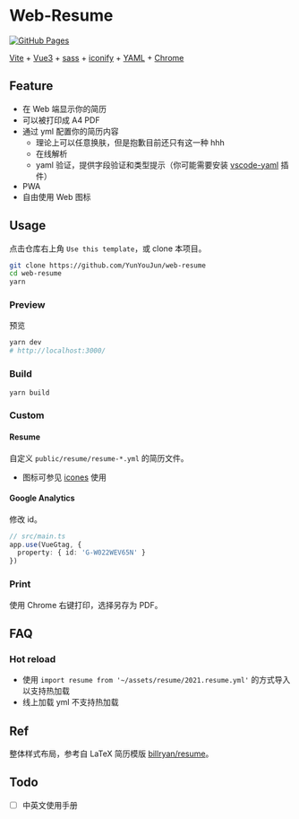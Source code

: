 # Web-Resume

[![GitHub Pages](https://github.com/YunYouJun/web-resume/actions/workflows/gh-pages.yml/badge.svg)](https://github.com/YunYouJun/web-resume/actions/workflows/gh-pages.yml)

[Vite](https://vitejs.dev/) + [Vue3](https://github.com/vuejs/vue-next/) + [sass](https://sass-lang.com/) + [iconify](https://github.com/iconify) + [YAML](https://yaml.org/) + [Chrome](https://www.google.com/chrome/)

## Feature

- 在 Web 端显示你的简历
- 可以被打印成 A4 PDF
- 通过 yml 配置你的简历内容
  - 理论上可以任意换肤，但是抱歉目前还只有这一种 hhh
  - 在线解析
  - yaml 验证，提供字段验证和类型提示（你可能需要安装 [vscode-yaml](https://github.com/redhat-developer/vscode-yaml) 插件）
- PWA
- 自由使用 Web 图标

## Usage

点击仓库右上角 `Use this template`，或 clone 本项目。

```bash
git clone https://github.com/YunYouJun/web-resume
cd web-resume
yarn
```

### Preview

预览

```sh
yarn dev
# http://localhost:3000/
```

### Build

```sh
yarn build
```

### Custom

#### Resume

自定义 `public/resume/resume-*.yml` 的简历文件。

- 图标可参见 [icones](https://icones.js.org/) 使用

#### Google Analytics

修改 id。

```ts
// src/main.ts
app.use(VueGtag, {
  property: { id: 'G-W022WEV65N' }
})
```

### Print

使用 Chrome 右键打印，选择另存为 PDF。

## FAQ

### Hot reload

- 使用 `import resume from '~/assets/resume/2021.resume.yml'` 的方式导入以支持热加载
- 线上加载 yml 不支持热加载

## Ref

整体样式布局，参考自 LaTeX 简历模版 [billryan/resume](https://github.com/billryan/resume/tree/zh_CN)。

## Todo

- [ ] 中英文使用手册
